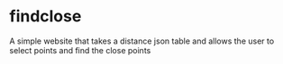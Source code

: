 # findclose
A simple website that takes a distance json table and allows the user to select points and find the close points
